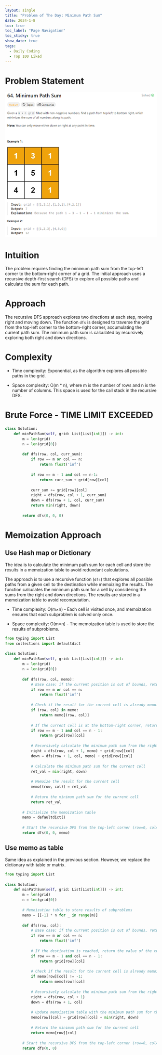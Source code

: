 ```yaml
---
layout: single
title: "Problem of The Day: Minimum Path Sum"
date: 2024-1-8
toc: true
toc_label: "Page Navigation"
toc_sticky: true
show_date: true
tags:
  - Daily Coding
  - Top 100 Liked
---
```

# Problem Statement
[![problem](/assets/images/2024-01-09_14-56-02-minimum-path-sum.png)](/assets/images/2024-01-09_14-56-02-minimum-path-sum.png)

# Intuition
The problem requires finding the minimum path sum from the top-left corner to the bottom-right corner of a grid. The initial approach uses a recursive depth-first search (DFS) to explore all possible paths and calculate the sum for each path.

# Approach
The recursive DFS approach explores two directions at each step, moving right and moving down. The function `dfs` is designed to traverse the grid from the top-left corner to the bottom-right corner, accumulating the current path sum. The minimum path sum is calculated by recursively exploring both right and down directions.

# Complexity
- Time complexity:
 Exponential, as the algorithm explores all possible paths in the grid.

- Space complexity:
O(m * n), where m is the number of rows and n is the number of columns. This space is used for the call stack in the recursive DFS.

# Brute Force - TIME LIMIT EXCEEDED
```python
class Solution:
    def minPathSum(self, grid: List[List[int]]) -> int:
        m = len(grid)
        n = len(grid[0])

        def dfs(row, col, curr_sum):
            if row == m or col == n:
                return float('inf')

            if row == m - 1 and col == n-1:
                return curr_sum + grid[row][col]

            curr_sum += grid[row][col]
            right = dfs(row, col + 1, curr_sum)
            down = dfs(row + 1, col, curr_sum)
            return min(right, down)

        return dfs(0, 0, 0)

```

# Memoization Approach
## Use Hash map or Dictionary
The idea is to calculate the minimum path sum for each cell and store the results in a memoization table to avoid redundant calculations.

The approach is to use a recursive function (`dfs`) that explores all possible paths from a given cell to the destination while memoizing the results. The function calculates the minimum path sum for a cell by considering the sums from the right and down directions. The results are stored in a memoization table to avoid recomputation.

- Time complexity: 
O(m×n) - Each cell is visited once, and memoization ensures that each subproblem is solved only once.

- Space complexity: 
O(m×n) - The memoization table is used to store the results of subproblems.

```python
from typing import List
from collections import defaultdict

class Solution:
    def minPathSum(self, grid: List[List[int]]) -> int:
        m = len(grid)
        n = len(grid[0])

        def dfs(row, col, memo):
            # Base case: if the current position is out of bounds, return infinity
            if row == m or col == n:
                return float('inf')

            # Check if the result for the current cell is already memoized
            if (row, col) in memo:
                return memo[(row, col)]

            # If the current cell is at the bottom-right corner, return its value
            if row == m - 1 and col == n - 1:
                return grid[row][col]

            # Recursively calculate the minimum path sum from the right and down
            right = dfs(row, col + 1, memo) + grid[row][col]
            down = dfs(row + 1, col, memo) + grid[row][col]

            # Calculate the minimum path sum for the current cell
            ret_val = min(right, down)

            # Memoize the result for the current cell
            memo[(row, col)] = ret_val

            # Return the minimum path sum for the current cell
            return ret_val

        # Initialize the memoization table
        memo = defaultdict()
        
        # Start the recursive DFS from the top-left corner (row=0, col=0)
        return dfs(0, 0, memo)
```

## Use memo as table
Same idea as explained in the previous section. However, we replace the dictionary with table or matrix.

```python
from typing import List

class Solution:
    def minPathSum(self, grid: List[List[int]]) -> int:
        m = len(grid)
        n = len(grid[0])

        # Memoization table to store results of subproblems
        memo = [[-1] * n for _ in range(m)]

        def dfs(row, col):
            # Base case: if the current position is out of bounds, return infinity
            if row == m or col == n:
                return float('inf')

            # If the destination is reached, return the value of the current cell
            if row == m - 1 and col == n - 1:
                return grid[row][col]

            # Check if the result for the current cell is already memoized
            if memo[row][col] != -1:
                return memo[row][col]

            # Recursively calculate the minimum path sum from the right and down
            right = dfs(row, col + 1)
            down = dfs(row + 1, col)

            # Update memoization table with the minimum path sum for the current cell
            memo[row][col] = grid[row][col] + min(right, down)

            # Return the minimum path sum for the current cell
            return memo[row][col]

        # Start the recursive DFS from the top-left corner (row=0, col=0)
        return dfs(0, 0)
```

